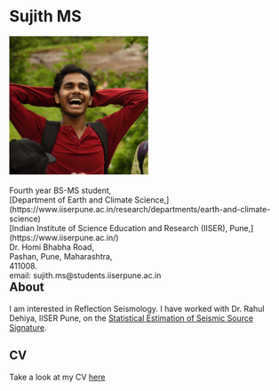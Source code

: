 # Sujith MS
  
<p style="text-align:left;">
  <img src="media/profile.jpg" width="250" />
    <span style="float:right;"> <br>
  Fourth year BS-MS student,<br>
  [Department of Earth and Climate Science,](https://www.iiserpune.ac.in/research/departments/earth-and-climate-science)<br>
  [Indian Institute of Science Education and Research (IISER), Pune,](https://www.iiserpune.ac.in/)<br>
  Dr. Homi Bhabha Road,<br>
  Pashan, Pune, Maharashtra,<br>
  411008.<br>
  email: sujith.ms@students.iiserpune.ac.in<br>
   
  </span>
</p>
 
## About
I am interested in Reflection Seismology. I have worked with Dr. Rahul Dehiya, IISER Pune, on the [Statistical Estimation of Seismic Source Signature](./research/source_signature/source_est.md).

## CV
Take a look at my CV [here](./CV.md)
